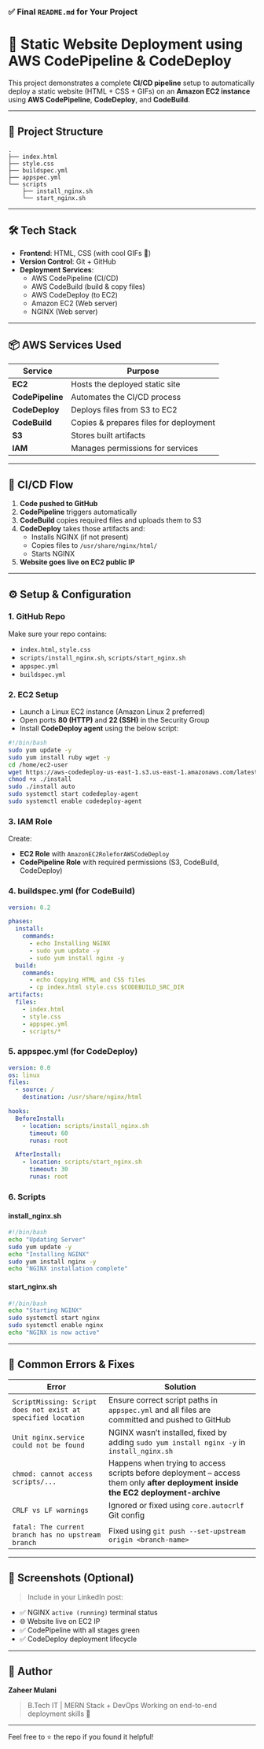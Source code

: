 ### ✅ Final `README.md` for Your Project

# 🚀 Static Website Deployment using AWS CodePipeline & CodeDeploy

This project demonstrates a complete **CI/CD pipeline** setup to automatically deploy a static website (HTML + CSS + GIFs) on an **Amazon EC2 instance** using **AWS CodePipeline**, **CodeDeploy**, and **CodeBuild**.

---

## 📁 Project Structure

```
.
├── index.html
├── style.css
├── buildspec.yml
├── appspec.yml
└── scripts
    ├── install_nginx.sh
    └── start_nginx.sh
```

---

## 🛠️ Tech Stack

- **Frontend**: HTML, CSS (with cool GIFs 🎉)
- **Version Control**: Git + GitHub
- **Deployment Services**:
  - AWS CodePipeline (CI/CD)
  - AWS CodeBuild (build & copy files)
  - AWS CodeDeploy (to EC2)
  - Amazon EC2 (Web server)
  - NGINX (Web server)

---

## 📦 AWS Services Used

| Service        | Purpose                                |
|----------------|----------------------------------------|
| **EC2**        | Hosts the deployed static site         |
| **CodePipeline** | Automates the CI/CD process          |
| **CodeDeploy** | Deploys files from S3 to EC2           |
| **CodeBuild**  | Copies & prepares files for deployment |
| **S3**         | Stores built artifacts                 |
| **IAM**        | Manages permissions for services       |

---

## 🚧 CI/CD Flow

1. **Code pushed to GitHub**
2. **CodePipeline** triggers automatically
3. **CodeBuild** copies required files and uploads them to S3
4. **CodeDeploy** takes those artifacts and:
    - Installs NGINX (if not present)
    - Copies files to `/usr/share/nginx/html/`
    - Starts NGINX
5. **Website goes live on EC2 public IP**

---

## ⚙️ Setup & Configuration

### 1. GitHub Repo
Make sure your repo contains:
- `index.html`, `style.css`
- `scripts/install_nginx.sh`, `scripts/start_nginx.sh`
- `appspec.yml`
- `buildspec.yml`

### 2. EC2 Setup
- Launch a Linux EC2 instance (Amazon Linux 2 preferred)
- Open ports **80 (HTTP)** and **22 (SSH)** in the Security Group
- Install **CodeDeploy agent** using the below script:

```bash
#!/bin/bash
sudo yum update -y
sudo yum install ruby wget -y
cd /home/ec2-user
wget https://aws-codedeploy-us-east-1.s3.us-east-1.amazonaws.com/latest/install
chmod +x ./install
sudo ./install auto
sudo systemctl start codedeploy-agent
sudo systemctl enable codedeploy-agent
```

### 3. IAM Role
Create:
- **EC2 Role** with `AmazonEC2RoleforAWSCodeDeploy`
- **CodePipeline Role** with required permissions (S3, CodeBuild, CodeDeploy)

### 4. buildspec.yml (for CodeBuild)

```yaml
version: 0.2

phases:
  install:
    commands:
      - echo Installing NGINX
      - sudo yum update -y
      - sudo yum install nginx -y
  build:
    commands:
      - echo Copying HTML and CSS files
      - cp index.html style.css $CODEBUILD_SRC_DIR
artifacts:
  files:
    - index.html
    - style.css
    - appspec.yml
    - scripts/*
```

### 5. appspec.yml (for CodeDeploy)

```yaml
version: 0.0
os: linux
files:
  - source: /
    destination: /usr/share/nginx/html

hooks:
  BeforeInstall:
    - location: scripts/install_nginx.sh
      timeout: 60
      runas: root

  AfterInstall:
    - location: scripts/start_nginx.sh
      timeout: 30
      runas: root
```

### 6. Scripts

#### install_nginx.sh

```bash
#!/bin/bash
echo "Updating Server"
sudo yum update -y
echo "Installing NGINX"
sudo yum install nginx -y
echo "NGINX installation complete"
```

#### start_nginx.sh

```bash
#!/bin/bash
echo "Starting NGINX"
sudo systemctl start nginx
sudo systemctl enable nginx
echo "NGINX is now active"
```

---

## 🐞 Common Errors & Fixes

| Error | Solution |
|------|----------|
| `ScriptMissing: Script does not exist at specified location` | Ensure correct script paths in `appspec.yml` and all files are committed and pushed to GitHub |
| `Unit nginx.service could not be found` | NGINX wasn’t installed, fixed by adding `sudo yum install nginx -y` in `install_nginx.sh` |
| `chmod: cannot access scripts/...` | Happens when trying to access scripts before deployment – access them only **after deployment inside the EC2 deployment-archive** |
| `CRLF vs LF warnings` | Ignored or fixed using `core.autocrlf` Git config |
| `fatal: The current branch has no upstream branch` | Fixed using `git push --set-upstream origin <branch-name>` |

---

## 📸 Screenshots (Optional)

> Include in your LinkedIn post:
- ✅ NGINX `active (running)` terminal status
- 🌐 Website live on EC2 IP
- ✅ CodePipeline with all stages green
- ✅ CodeDeploy deployment lifecycle

---

## 🌟 Author

**Zaheer Mulani**  
> B.Tech IT | MERN Stack + DevOps 
> Working on end-to-end deployment skills 🚀

---

Feel free to ⭐ the repo if you found it helpful!
